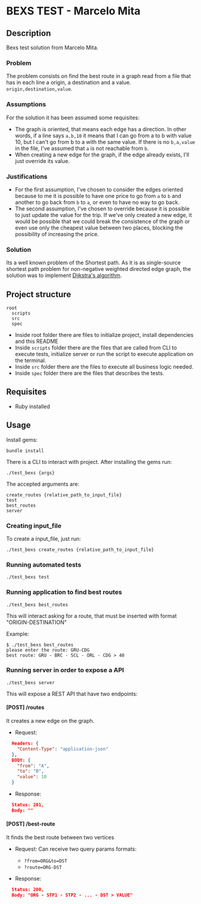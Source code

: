 # BEXS TEST - Marcelo Mita

## Description

Bexs test solution from Marcelo Mita.

### Problem

The problem consists on find the best route in a graph read from a file that has
in each line a origin, a destination and a value. `origin,destination,value`.

### Assumptions

For the solution it has been assumed some requisites:

- The graph is oriented, that means each edge has a direction. In other words,
if a line says `a,b,10` it means that I can go from a to b with value 10, but
I can't go from b to a with the same value. If there is no `b,a,value` in the
file, I've assumed that `a` is not reachable from `b`.
- When creating a new edge for the graph, if the edge already exists, I'll just
override its value.  

### Justifications

- For the first assumption, I've chosen to consider the edges oriented because to
me it is possible to have one price to go from `a` to `b` and another to go back
from `b` to `a`, or even to have no way to go back.
- The second assumption, I've chosen to override because it is possible to just
update the value for the trip. If we've only created a new edge, it would be
possible that we could break the consistence of the graph or even use only the
cheapest value between two places, blocking the possibility of increasing the price.

### Solution

Its a well known problem of the Shortest path. As it is as single-source shortest
path problem for non-negative weighted directed edge graph, the solution was to
implement [Dijkstra's algorithm](https://en.wikipedia.org/wiki/Dijkstra%27s_algorithm).

## Project structure

```
root
  scripts
  src
  spec
```

- Inside root folder there are files to initialize project, install dependencies
and this README
- Inside `scripts` folder there are the files that are called from CLI to execute
tests, initialize server or run the script to execute application on the terminal.
- Inside `src` folder there are the files to execute all business logic needed.
- Inside `spec` folder there are the files that describes the tests.  

## Requisites

- Ruby installed

## Usage

Install gems:

```shell
bundle install
```

There is a CLI to interact with project. After installing the gems run:

```shell
./test_bexs {args}
```

The accepted arguments are:

```shell
create_routes {relative_path_to_input_file}
test
best_routes
server
```

### Creating input_file

To create a input_file, just run:

```shell
./test_bexs create_routes {relative_path_to_input_file}
```

### Running automated tests

```shell
./test_bexs test
```

### Running application to find best routes

```shell
./test_bexs best_routes
```

This will interact asking for a route, that must be inserted with format "ORIGIN-DESTINATION"

Example:

```shell
$ ./test_bexs best_routes
please enter the route: GRU-CDG
best route: GRU - BRC - SCL - ORL - CDG > 40
```

### Running server in order to expose a API

```shell
./test_bexs server
```

This will expose a REST API that have two endpoints:

#### [POST] /routes

It creates a new edge on the graph.

- Request:
```JSON
  Headers: {
    "Content-Type": "application-json"
  },
  BODY: {
    "from": "A",
    "to": "B",
    "value": 10
  }
```
- Response:
```JSON
  Status: 201,
  Body: ""
```

#### [POST] /best-route

It finds the best route between two vertices

- Request:
Can receive two query params formats:
  - `?from=ORG&to=DST`
  - `?route=ORG-DST`

- Response:
```JSON
  Status: 200,
  Body: "ORG - STP1 - STP2 - ... - DST > VALUE"
```
